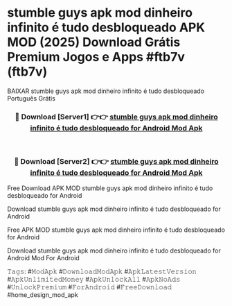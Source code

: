 # stumble guys apk mod dinheiro infinito é tudo desbloqueado APK MOD (2025) Download Grátis Premium Jogos e Apps #ftb7v (ftb7v)
BAIXAR stumble guys apk mod dinheiro infinito é tudo desbloqueado Português Grátis

<div align="center">
<h3>🔴 Download [Server1] 👉👉 <a href="https://apps.libra.edu.pl?title=stumble_guys_apk_mod_dinheiro_infinito_é_tudo_desbloqueado&ref=21FP2">stumble guys apk mod dinheiro infinito é tudo desbloqueado for Android Mod Apk</a></h3><br>

<h3>🔴 Download [Server2] 👉👉 <a href="https://apps.libra.edu.pl?title=stumble_guys_apk_mod_dinheiro_infinito_é_tudo_desbloqueado&ref=21FP2">stumble guys apk mod dinheiro infinito é tudo desbloqueado for Android Mod Apk</a></h3>
</div>


Free Download APK MOD stumble guys apk mod dinheiro infinito é tudo desbloqueado for Android

Download stumble guys apk mod dinheiro infinito é tudo desbloqueado for Android 

Free APK MOD stumble guys apk mod dinheiro infinito é tudo desbloqueado for Android 

Download stumble guys apk mod dinheiro infinito é tudo desbloqueado for Android Mod For Android

𝚃𝚊𝚐𝚜: #𝙼𝚘𝚍𝙰𝚙𝚔 #𝙳𝚘𝚠𝚗𝚕𝚘𝚊𝚍𝙼𝚘𝚍𝙰𝚙𝚔 #𝙰𝚙𝚔𝙻𝚊𝚝𝚎𝚜𝚝𝚅𝚎𝚛𝚜𝚒𝚘𝚗 #𝙰𝚙𝚔𝚄𝚗𝚕𝚒𝚖𝚒𝚝𝚎𝚍𝙼𝚘𝚗𝚎𝚢 #𝙰𝚙𝚔𝚄𝚗𝚕𝚘𝚌𝚔𝙰𝚕𝚕 #𝙰𝚙𝚔𝙽𝚘𝙰𝚍𝚜 #𝚄𝚗𝚕𝚘𝚌𝚔𝙿𝚛𝚎𝚖𝚒𝚞𝚖 #𝙵𝚘𝚛𝙰𝚗𝚍𝚛𝚘𝚒𝚍 #𝙵𝚛𝚎𝚎𝙳𝚘𝚠𝚗𝚕𝚘𝚊𝚍 #home_design_mod_apk